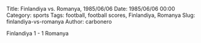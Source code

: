 Title: Finlandiya vs. Romanya, 1985/06/06
Date: 1985/06/06 00:00
Category: sports
Tags: football, football scores, Finlandiya, Romanya
Slug: finlandiya-vs-romanya
Author: carbonero


Finlandiya 1 - 1 Romanya
